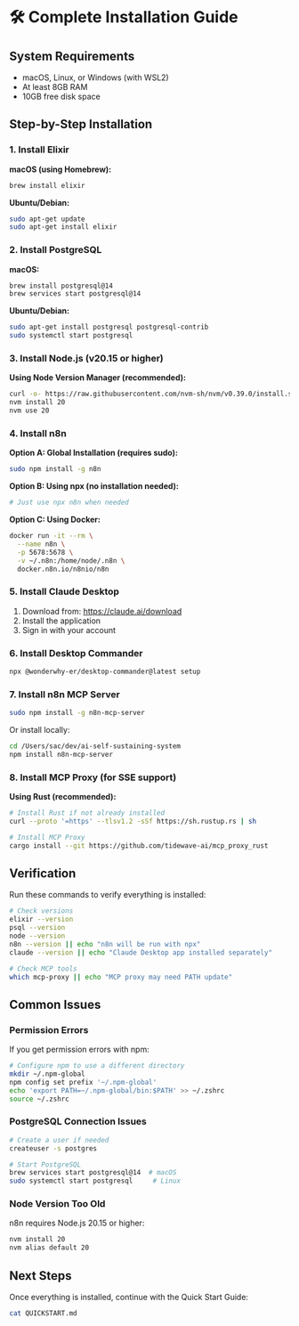 # 🛠️ Complete Installation Guide

## System Requirements

- macOS, Linux, or Windows (with WSL2)
- At least 8GB RAM
- 10GB free disk space

## Step-by-Step Installation

### 1. Install Elixir

**macOS (using Homebrew):**
```bash
brew install elixir
```

**Ubuntu/Debian:**
```bash
sudo apt-get update
sudo apt-get install elixir
```

### 2. Install PostgreSQL

**macOS:**
```bash
brew install postgresql@14
brew services start postgresql@14
```

**Ubuntu/Debian:**
```bash
sudo apt-get install postgresql postgresql-contrib
sudo systemctl start postgresql
```

### 3. Install Node.js (v20.15 or higher)

**Using Node Version Manager (recommended):**
```bash
curl -o- https://raw.githubusercontent.com/nvm-sh/nvm/v0.39.0/install.sh | bash
nvm install 20
nvm use 20
```

### 4. Install n8n

**Option A: Global Installation (requires sudo):**
```bash
sudo npm install -g n8n
```

**Option B: Using npx (no installation needed):**
```bash
# Just use npx n8n when needed
```

**Option C: Using Docker:**
```bash
docker run -it --rm \
  --name n8n \
  -p 5678:5678 \
  -v ~/.n8n:/home/node/.n8n \
  docker.n8n.io/n8nio/n8n
```

### 5. Install Claude Desktop

1. Download from: https://claude.ai/download
2. Install the application
3. Sign in with your account

### 6. Install Desktop Commander

```bash
npx @wonderwhy-er/desktop-commander@latest setup
```

### 7. Install n8n MCP Server

```bash
sudo npm install -g n8n-mcp-server
```

Or install locally:
```bash
cd /Users/sac/dev/ai-self-sustaining-system
npm install n8n-mcp-server
```

### 8. Install MCP Proxy (for SSE support)

**Using Rust (recommended):**
```bash
# Install Rust if not already installed
curl --proto '=https' --tlsv1.2 -sSf https://sh.rustup.rs | sh

# Install MCP Proxy
cargo install --git https://github.com/tidewave-ai/mcp_proxy_rust
```

## Verification

Run these commands to verify everything is installed:

```bash
# Check versions
elixir --version
psql --version
node --version
n8n --version || echo "n8n will be run with npx"
claude --version || echo "Claude Desktop app installed separately"

# Check MCP tools
which mcp-proxy || echo "MCP proxy may need PATH update"
```

## Common Issues

### Permission Errors

If you get permission errors with npm:
```bash
# Configure npm to use a different directory
mkdir ~/.npm-global
npm config set prefix '~/.npm-global'
echo 'export PATH=~/.npm-global/bin:$PATH' >> ~/.zshrc
source ~/.zshrc
```

### PostgreSQL Connection Issues

```bash
# Create a user if needed
createuser -s postgres

# Start PostgreSQL
brew services start postgresql@14  # macOS
sudo systemctl start postgresql     # Linux
```

### Node Version Too Old

n8n requires Node.js 20.15 or higher:
```bash
nvm install 20
nvm alias default 20
```

## Next Steps

Once everything is installed, continue with the Quick Start Guide:
```bash
cat QUICKSTART.md
```
